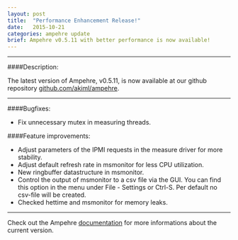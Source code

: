 ```yaml
---
layout: post
title:  "Performance Enhancement Release!"
date:   2015-10-21
categories: ampehre update
brief: Ampehre v0.5.11 with better performance is now available!
--- 
```

---

####Description:

The latest version of Ampehre, v0.5.11, is now available at our github repository [github.com/akiml/ampehre](https://github.com/akiml/ampehre).

---

####Bugfixes:
- Fix unnecessary mutex in measuring threads.

####Feature improvements:
- Adjust parameters of the IPMI requests in the measure driver for more stability.
- Adjust default refresh rate in msmonitor for less CPU utilization.
- New ringbuffer datastructure in msmonitor.
- Control the output of msmonitor to a csv file via the GUI. You can find this option in the menu under File - Settings or Ctrl-S. Per default no csv-file will be created.
- Checked hettime and msmonitor for memory leaks.

---


Check out the Ampehre [documentation][docs] for more informations about the current version.

[docs]: {{site.baseurl}}/documentation/
